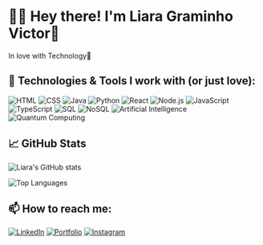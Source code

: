 # 👋🏻 Hey there! I'm Liara Graminho Victor💙

In love with Technology🥰

## 🚀 Technologies & Tools I work with (or just love):

![HTML](https://img.shields.io/badge/-HTML-e64d24?style=flat-square&logo=html5&logoColor=white)
![CSS](https://img.shields.io/badge/-CSS-0170ba?style=flat-square&logo=css&logoColor=white)
![Java](https://img.shields.io/badge/-Java-ff0000?style=flat-square&logo=coffeescript&logoColor=white)
![Python](https://img.shields.io/badge/-Python-ffd947?style=flat-square&logo=python&logoColor=3477ac)
![React](https://img.shields.io/badge/-React-00d8ff?style=flat-square&logo=react&logoColor=black)
![Node.js](https://img.shields.io/badge/-Node.js-3C873A?style=flat-square&logo=node.js&logoColor=white)
![JavaScript](https://img.shields.io/badge/-JavaScript-F7DF1E?style=flat-square&logo=javascript&logoColor=black)
![TypeScript](https://img.shields.io/badge/-TypeScript-007ACC?style=flat-square&logo=typescript&logoColor=white)
![SQL](https://img.shields.io/badge/-SQL-09628c?style=flat-square&logo=mysql&logoColor=white)
![NoSQL](https://img.shields.io/badge/-NoSQL-220347?style=flat-square&logo=icloud&logoColor=white)
![Artificial Intelligence](https://img.shields.io/badge/-Artificial%20Intelligence-3b3b3b?style=flat-square&logo=probot&logoColor=white)
![Quantum Computing](https://img.shields.io/badge/-Quantum%20Computing-1b4d00?style=flat-square&logo=protondb&logoColor=white)

## 📈 GitHub Stats

![Liara's GitHub stats](https://github-readme-stats.vercel.app/api?username=Graminho07&show_icons=true&theme=tokyonight)

![Top Languages](https://github-readme-stats.vercel.app/api/top-langs/?username=Graminho07&layout=compact&theme=tokyonight)

## 📫 How to reach me:

[![LinkedIn](https://img.shields.io/badge/-LinkedIn-00669c?style=flat-square&logoColor=white)](https://www.linkedin.com/in/liara-graminho-victor/)
[![Portfolio](https://img.shields.io/badge/-Portfolio-00091d?style=flat-square&logoColor=white)](https://liaraportfolio.netlify.app/)
[![Instagram](https://img.shields.io/badge/-Instagram-E4405F?style=flat-square&logo=instagram&logoColor=white)](https://www.instagram.com/liara.dev/)
